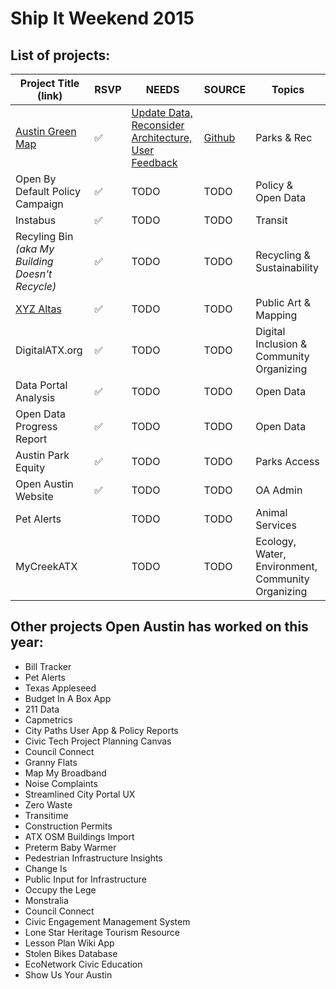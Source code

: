 # Ship It Weekend 2015

## List of projects:

| Project Title (link) | RSVP | NEEDS | SOURCE | Topics |
|----------------------|------|-------|--------|--------|
| [Austin Green Map](http://open-austin.github.io/austingreenmap/) | :white_check_mark: | [Update Data, Reconsider Architecture, User Feedback](https://github.com/open-austin/austingreenmap/labels/Ship%20It%20Weekend) | [Github](https://github.com/open-austin/austingreenmap) | Parks & Rec |
| Open By Default Policy Campaign | :white_check_mark: | TODO | TODO | Policy & Open Data |
| Instabus | :white_check_mark: | TODO | TODO | Transit |
| Recyling Bin _(aka My Building Doesn't Recycle)_ | :white_check_mark: | TODO | TODO | Recycling & Sustainability |
| [XYZ Altas](https://digitalatx082015.herokuapp.com/) | :white_check_mark: | TODO | TODO | Public Art & Mapping |
| DigitalATX.org | :white_check_mark: | TODO | TODO | Digital Inclusion & Community Organizing |
| Data Portal Analysis | :white_check_mark: | TODO | TODO | Open Data |
| Open Data Progress Report | :white_check_mark: | TODO | TODO | Open Data |
| Austin Park Equity | :white_check_mark: | TODO | TODO | Parks Access |
| Open Austin Website | :white_check_mark: | TODO | TODO | OA Admin |
| Pet Alerts | | TODO | TODO | Animal Services |
| MyCreekATX | | TODO | TODO | Ecology, Water, Environment, Community Organizing |

## Other projects Open Austin has worked on this year:
 
- Bill Tracker 
- Pet Alerts 
- Texas Appleseed
- Budget In A Box App
- 211 Data
- Capmetrics
- City Paths User App & Policy Reports
- Civic Tech Project Planning Canvas
- Council Connect
- Granny Flats
- Map My Broadband
- Noise Complaints
- Streamlined City Portal UX
- Zero Waste
- Transitime
- Construction Permits
- ATX OSM Buildings Import
- Preterm Baby Warmer
- Pedestrian Infrastructure Insights
- Change Is
- Public Input for Infrastructure
- Occupy the Lege
- Monstralia
- Council Connect
- Civic Engagement Management System
- Lone Star Heritage Tourism Resource
- Lesson Plan Wiki App
- Stolen Bikes Database
- EcoNetwork Civic Education
- Show Us Your Austin
